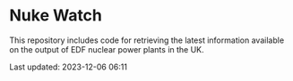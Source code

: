 # Nuke Watch

This repository includes code for retrieving the latest information available on the output of EDF nuclear power plants in the UK.

Last updated: 2023-12-06 06:11